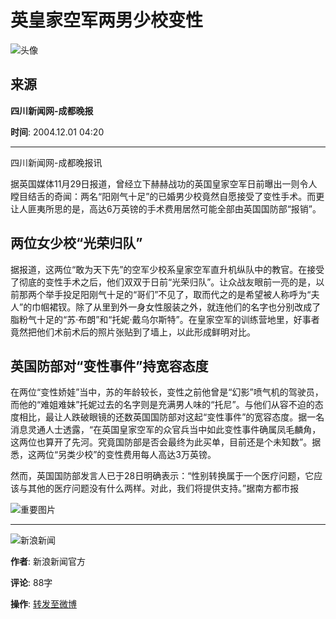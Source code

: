 # 英皇家空军两男少校变性

![头像](//n.sinaimg.cn/default/622af858/20181010/default_avatar.jpg)

## 来源

**四川新闻网-成都晚报**

**时间**: 2004.12.01 04:20

---

四川新闻网-成都晚报讯

据英国媒体11月29日报道，曾经立下赫赫战功的英国皇家空军日前曝出一则令人瞠目结舌的奇闻：两名“阳刚气十足”的已婚男少校竟然自愿接受了变性手术。而更让人匪夷所思的是，高达6万英镑的手术费用居然可能全部由英国国防部“报销”。

## 两位女少校“光荣归队”

据报道，这两位“敢为天下先”的空军少校系皇家空军直升机纵队中的教官。在接受了彻底的变性手术之后，他们双双于日前“光荣归队”。让众战友眼前一亮的是，以前那两个举手投足阳刚气十足的“哥们”不见了，取而代之的是希望被人称呼为“夫人”的巾帼裙钗。除了从里到外一身女性服装之外，就连他们的名字也分别改成了脂粉气十足的“苏·布朗”和“托妮·戴乌尔斯特”。在皇家空军的训练营地里，好事者竟然把他们术前术后的照片张贴到了墙上，以此形成鲜明对比。

## 英国防部对“变性事件”持宽容态度

在两位“变性娇娃”当中，苏的年龄较长，变性之前他曾是“幻影”喷气机的驾驶员，而他的“难姐难妹”托妮过去的名字则是充满男人味的“托尼”。与他们从容不迫的态度相比，最让人跌破眼镜的还数英国国防部对这起“变性事件”的宽容态度。据一名消息灵通人士透露，“在英国皇家空军的众官兵当中如此变性事件确属凤毛麟角，这两位也算开了先河。究竟国防部是否会最终为此买单，目前还是个未知数”。据悉，这两位“另类少校”的变性费用每人高达3万英镑。

然而，英国国防部发言人已于28日明确表示：“性别转换属于一个医疗问题，它应该与其他的医疗问题没有什么两样。对此，我们将提供支持。”据南方都市报

![重要图片](//n.sinaimg.cn/default/2fb77759/20151125/320X320.png)

---

![新浪新闻](https://n.sinaimg.cn/default/80905340/20200331/sinalogo.png)

**作者**: 新浪新闻官方

**评论**: 88字

**操作**: [转发至微博](https://cmnt.sina.cn/index?product=comos&index=kkntiam1830551&tj_ch=news&is_clear=0)